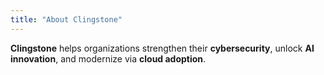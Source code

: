 ```yaml
---
title: "About Clingstone"
---
```

**Clingstone** helps organizations strengthen their **cybersecurity**, unlock **AI innovation**, and modernize via **cloud adoption**.
